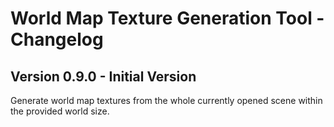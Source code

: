 # World Map Texture Generation Tool - Changelog

## Version 0.9.0 - Initial Version
Generate world map textures from the whole currently opened scene within the provided world size.

